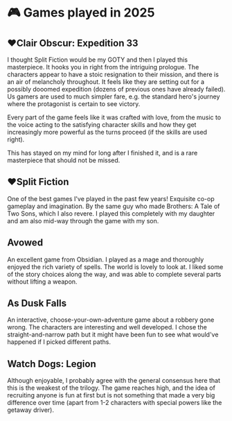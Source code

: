 # 🎮 Games played in 2025

## ❤️Clair Obscur: Expedition 33

I thought Split Fiction would be my GOTY and then I played this masterpiece. It
hooks you in right from the intriguing prologue. The characters appear to have
a stoic resignation to their mission, and there is an air of melancholy
throughout. It feels like they are setting out for a possibly dooomed
expedition (dozens of previous ones have already failed). Us gamers are used to
much simpler fare, e.g. the standard hero's journey where the protagonist is
certain to see victory.

Every part of the game feels like it was crafted with love, from the music to
the voice acting to the satisfying character skills and how they get
increasingly more powerful as the turns proceed (if the skills are used right).

This has stayed on my mind for long after I finished it, and is a rare
masterpiece that should not be missed.

## ❤️Split Fiction

One of the best games I've played in the past few years! Exquisite co-op
gameplay and imagination. By the same guy who made Brothers: A Tale of Two
Sons, which I also revere. I played this completely with my daughter and am
also mid-way through the game with my son.

## Avowed

An excellent game from Obsidian. I played as a mage and thoroughly enjoyed the
rich variety of spells. The world is lovely to look at. I liked some of the story
choices along the way, and was able to complete several parts without lifting a
weapon.

## As Dusk Falls

An interactive, choose-your-own-adventure game about a robbery gone wrong. The
characters are interesting and well developed. I chose the straight-and-narrow
path but it might have been fun to see what would've happened if I picked
different paths.

## Watch Dogs: Legion

Although enjoyable, I probably agree with the general consensus here that this
is the weakest of the trilogy. The game reaches high, and the idea of
recruiting anyone is fun at first but is not something that made a very big
difference over time (apart from 1-2 characters with special powers like the
getaway driver).

